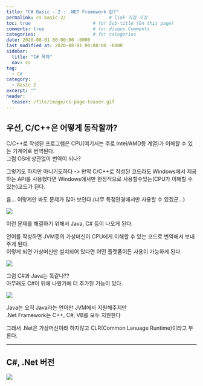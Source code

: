 ```yaml
---
title: "C# Basic - 2 : .NET Framework 란?"
permalink: cs-basic-2/                # link 직접 지정
toc: true                       # for Sub-title (On this page)
comments: true                  # for disqus Comments
categories:                     # for categories
date: 2020-08-01 00:00:00 -0000
last_modified_at: 2020-08-01 00:00:00 -0000
sidebar:
  title: "C# 목차"
  nav: cs
tag:
  - C#
category:
  - Basic 2
excerpt: ""
header:
  teaser: /file/image/cs-page-teaser.gif
---
```


## 우선, C/C++은 어떻게 동작할까?

C/C++로 작성된 프로그램은 CPU(여기서는 주로 Intel/AMD등 계열)가 이해할 수 있는 기계어로 번역된다.<br>
그럼 OS에 상관없이 번역이 되나? 

그렇기도 하지만 아니기도하다 -> 만약 C/C++로 작성된 코드라도 Windows에서 제공하는 API를 사용했다면 Windows에서만 한정적으로 사용할수있는(CPU가 이해할 수 있는)코드가 된다.

음... 이렇게만 봐도 문제가 많아 보인다.(너무 특정환경에서만 사용할 수 있겠군...)

![](/file/image/cs-basic-2-1.png)

이런 문제를 해결하기 위해서 Java, C# 등이 나오게 된다.

언어를 작성하면 JVM등의 가상머신이 CPU에게 이해할 수 있는 코드로 번역해서 보내주게 된다.<br>
이렇게 되면 가상머신만 설치되어 있다면 어떤 플랫폼이든 사용이 가능하게 된다.

![](/file/image/cs-basic-2-2.png)

그럼 C#과 Java는 똑같나??<br>
아무래도 C#이 뒤에 나왔기에 더 추가된 기능이 있다.

![](/file/image/cs-basic-2-3.png)

Java는 오직 Java라는 언어만 JVM에서 지원해주지만<br>
.Net Framework는 C++, C#, VB를 모두 지원한다<br>

그래서 .Net은 가상머신이라 하지않고 CLR(Common Lanuage Runtime)이라고 부른다.

---

## C#, .Net 버전

![](/file/image/cs-basic-2-4.png)